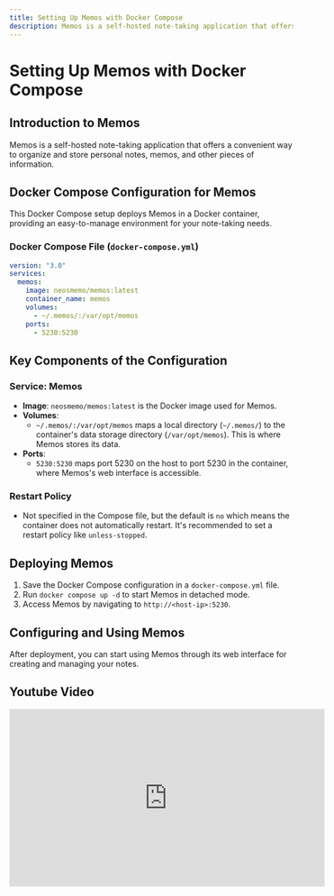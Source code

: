 ```yaml
---
title: Setting Up Memos with Docker Compose
description: Memos is a self-hosted note-taking application that offers a convenient way to organize and store personal notes, memos, and other pieces of information.
---
```


# Setting Up Memos with Docker Compose

## Introduction to Memos

Memos is a self-hosted note-taking application that offers a convenient way to organize and store personal notes, memos, and other pieces of information.

## Docker Compose Configuration for Memos

This Docker Compose setup deploys Memos in a Docker container, providing an easy-to-manage environment for your note-taking needs.

### Docker Compose File (`docker-compose.yml`)

```yaml
version: "3.0"
services:
  memos:
    image: neosmemo/memos:latest
    container_name: memos
    volumes:
      - ~/.memos/:/var/opt/memos
    ports:
      - 5230:5230
```

## Key Components of the Configuration

### Service: Memos
- **Image**: `neosmemo/memos:latest` is the Docker image used for Memos.
- **Volumes**: 
  - `~/.memos/:/var/opt/memos` maps a local directory (`~/.memos/`) to the container's data storage directory (`/var/opt/memos`). This is where Memos stores its data.
- **Ports**: 
  - `5230:5230` maps port 5230 on the host to port 5230 in the container, where Memos's web interface is accessible.

### Restart Policy
- Not specified in the Compose file, but the default is `no` which means the container does not automatically restart. It's recommended to set a restart policy like `unless-stopped`.

## Deploying Memos

1. Save the Docker Compose configuration in a `docker-compose.yml` file.
2. Run `docker compose up -d` to start Memos in detached mode.
3. Access Memos by navigating to `http://<host-ip>:5230`.

## Configuring and Using Memos

After deployment, you can start using Memos through its web interface for creating and managing your notes.

## Youtube Video

<iframe width="560" height="315" src="https://www.youtube.com/embed/sUGgA991uOg?si=HQxIRtKhdymfw8T-" title="YouTube video player" frameborder="0" allow="accelerometer; autoplay; clipboard-write; encrypted-media; gyroscope; picture-in-picture; web-share" allowfullscreen></iframe>
